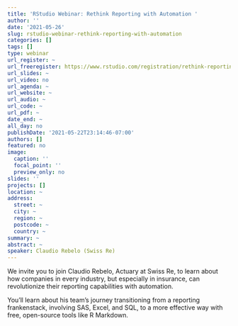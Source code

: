 ```yaml
---
title: 'RStudio Webinar: Rethink Reporting with Automation '
author: ''
date: '2021-05-26'
slug: rstudio-webinar-rethink-reporting-with-automation
categories: []
tags: []
type: webinar
url_register: ~
url_freeregister: https://www.rstudio.com/registration/rethink-reporting-with-automation/
url_slides: ~
url_video: no
url_agenda: ~
url_website: ~
url_audio: ~
url_code: ~
url_pdf: ~
date_end: ~
all_day: no
publishDate: '2021-05-22T23:14:46-07:00'
authors: []
featured: no
image:
  caption: ''
  focal_point: ''
  preview_only: no
slides: ''
projects: []
location: ~
address:
  street: ~
  city: ~
  region: ~
  postcode: ~
  country: ~
summary: ~
abstract: ~
speaker: Claudio Rebelo (Swiss Re)
---
```

<!--more-->
We invite you to join Claudio Rebelo, Actuary at Swiss Re, to learn about how companies in every industry, but especially in insurance, can revolutionize their reporting capabilities with automation.  

You’ll learn about his team’s journey transitioning from a reporting frankenstack, involving SAS, Excel, and SQL, to a more effective way with free, open-source tools like R Markdown.  
